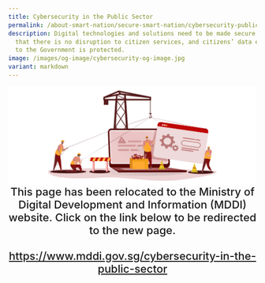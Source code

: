 ```yaml
---
title: Cybersecurity in the Public Sector
permalink: /about-smart-nation/secure-smart-nation/cybersecurity-public-sector/
description: Digital technologies and solutions need to be made secure to ensure
  that there is no disruption to citizen services, and citizens’ data entrusted
  to the Government is protected.
image: /images/og-image/cybersecurity-og-image.jpg
variant: markdown
---
```

<div style="width:100%;display:flex;justify-content:center;"><img src="/images/page-redirect.jpg"></div>
	
<div style="width:100%;text-align:center; font-size:22px; font-weight: 500;">This page has been relocated to the Ministry of Digital Development and Information (MDDI) website. Click on the link below to be redirected to the new page.<br><br><a href="https://www.mddi.gov.sg/cybersecurity-in-the-public-sector">https://www.mddi.gov.sg/cybersecurity-in-the-public-sector</a></div>